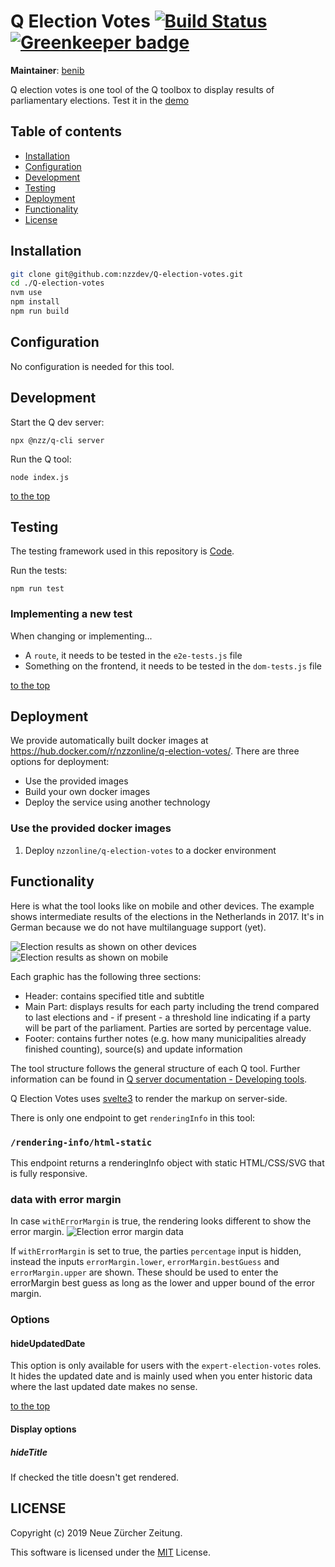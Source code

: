 # Q Election Votes [![Build Status](https://travis-ci.com/nzzdev/Q-election-votes.svg?branch=dev)](https://travis-ci.com/nzzdev/Q-election-votes) [![Greenkeeper badge](https://badges.greenkeeper.io/nzzdev/Q-election-votes.svg)](https://greenkeeper.io/)

**Maintainer**: [benib](https://github.com/benib)

Q election votes is one tool of the Q toolbox to display results of parliamentary elections.
Test it in the [demo](https://editor.q.tools)

## Table of contents

- [Installation](#installation)
- [Configuration](#configuration)
- [Development](#development)
- [Testing](#testing)
- [Deployment](#deployment)
- [Functionality](#functionality)
- [License](#license)

## Installation

```bash
git clone git@github.com:nzzdev/Q-election-votes.git
cd ./Q-election-votes
nvm use
npm install
npm run build
```

## Configuration

No configuration is needed for this tool.

## Development

Start the Q dev server:

```
npx @nzz/q-cli server
```

Run the Q tool:

```
node index.js

```

[to the top](#table-of-contents)

## Testing

The testing framework used in this repository is [Code](https://github.com/hapijs/code).

Run the tests:

```
npm run test
```

### Implementing a new test

When changing or implementing...

- A `route`, it needs to be tested in the `e2e-tests.js` file
- Something on the frontend, it needs to be tested in the `dom-tests.js` file

[to the top](#table-of-contents)

## Deployment

We provide automatically built docker images at https://hub.docker.com/r/nzzonline/q-election-votes/.
There are three options for deployment:

- Use the provided images
- Build your own docker images
- Deploy the service using another technology

### Use the provided docker images

1. Deploy `nzzonline/q-election-votes` to a docker environment

## Functionality

Here is what the tool looks like on mobile and other devices. The example shows intermediate results of the elections in the Netherlands in 2017. It's in German because we do not have multilanguage support (yet).

![Election results as shown on other devices](https://github.com/nzzdev/Q-election-votes/blob/master/readme-images/votes_desk.png)
![Election results as shown on mobile](https://github.com/nzzdev/Q-election-votes/blob/master/readme-images/votes_mob.png)

Each graphic has the following three sections:

- Header: contains specified title and subtitle
- Main Part: displays results for each party including the trend compared to last elections and - if present - a threshold line indicating if a party will be part of the parliament. Parties are sorted by percentage value.
- Footer: contains further notes (e.g. how many municipalities already finished counting), source(s) and update information

The tool structure follows the general structure of each Q tool. Further information can be found in [Q server documentation - Developing tools](https://nzzdev.github.io/Q-server/developing-tools.html).

Q Election Votes uses [svelte3](https://svelte.dev) to render the markup on server-side.

There is only one endpoint to get `renderingInfo` in this tool:

### `/rendering-info/html-static`

This endpoint returns a renderingInfo object with static HTML/CSS/SVG that is fully responsive.

### data with error margin

In case `withErrorMargin` is true, the rendering looks different to show the error margin.
![Election error margin data](https://github.com/nzzdev/Q-election-votes/blob/master/readme-images/votes_error_margin.png)

If `withErrorMargin` is set to true, the parties `percentage` input is hidden, instead the inputs `errorMargin.lower`, `errorMargin.bestGuess` and `errorMargin.upper` are shown. These should be used to enter the errorMargin best guess as long as the lower and upper bound of the error margin.

### Options

#### hideUpdatedDate

This option is only available for users with the `expert-election-votes` roles. It hides the updated date and is mainly used when you enter historic data where the last updated date makes no sense.

[to the top](#table-of-contents)

#### Display options

##### hideTitle

If checked the title doesn't get rendered.

## LICENSE

Copyright (c) 2019 Neue Zürcher Zeitung.

This software is licensed under the [MIT](LICENSE) License.
